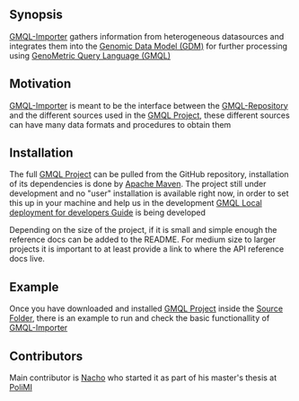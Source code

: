 ## Synopsis

[GMQL-Importer](https://github.com/akaitoua/GMQL/new/master/GMQL-Importer) gathers information from heterogeneous datasources and integrates them into the [Genomic Data Model (GDM)](http://www.sciencedirect.com/science/article/pii/S1046202316303012) for further processing using [GenoMetric Query Language (GMQL)](http://www.bioinformatics.deib.polimi.it/genomic_computing/)

[//]: # (## Code Example)

## Motivation

[GMQL-Importer](https://github.com/akaitoua/GMQL/new/master/GMQL-Importer) is meant to be the interface between the [GMQL-Repository](https://github.com/akaitoua/GMQL/tree/master/GMQL-Repository) and the different sources used in the [GMQL Project](https://github.com/akaitoua/GMQL), these different sources can have many data formats and procedures to obtain them

## Installation

The full [GMQL Project](https://github.com/akaitoua/GMQL) can be pulled from the GitHub repository, installation of its dependencies is done by [Apache Maven](https://maven.apache.org/).
The project still under development and no "user" installation is available right now, in order to set this up in your machine and help us in the development [GMQL Local deployment for developers Guide](https://docs.google.com/document/d/14ZnvL7vMJHZY5sNy3lcP-HidlCdxcLPfIwCD2nBAxvc/edit?usp=sharing) is being developed

[//]: # (## API Reference)

Depending on the size of the project, if it is small and simple enough the reference docs can be added to the README. For medium size to larger projects it is important to at least provide a link to where the API reference docs live.

## Example

Once you have downloaded and installed [GMQL Project](https://github.com/akaitoua/GMQL) inside the [Source Folder](https://github.com/akaitoua/GMQL/tree/master/GMQL-Importer/src/main/scala), there is an example to run and check the basic functionallity of [GMQL-Importer](https://github.com/akaitoua/GMQL/new/master/GMQL-Importer)

[##]: # (Describe and show how to run the tests with code examples.)

## Contributors

Main contributor is [Nacho](https://github.com/nachodox) who started it as part of his master's thesis at [PoliMI](http://www.polimi.it/)

[##]: # (Let people know how they can dive into the project, include important links to things like issue trackers, irc, twitter accounts if applicable.)

[##]: # ( License)
